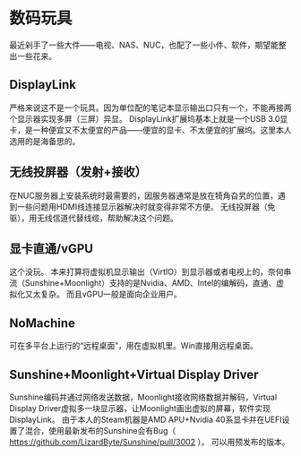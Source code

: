 # 数码玩具
最近剁手了一些大件——电视、NAS、NUC，也配了一些小件、软件，期望能整出一些花来。

## DisplayLink
严格来说这不是一个玩具。因为单位配的笔记本显示输出口只有一个，不能再接两个显示器实现多屏（三屏）异显。
DisplayLink扩展坞基本上就是一个USB 3.0显卡，是一种便宜又不太便宜的产品——便宜的显卡、不太便宜的扩展坞。这里本人选用的是海备思的。

## 无线投屏器（发射+接收）
在NUC服务器上安装系统时最需要的，因服务器通常是放在犄角旮旯的位置，遇到一些问题用HDMI线连接显示器解决时就变得非常不方便。
无线投屏器（免驱），用无线信道代替线缆，帮助解决这个问题。

## 显卡直通/vGPU
这个没玩。
本来打算将虚拟机显示输出（VirtIO）到显示器或者电视上的，奈何串流（Sunshine+Moonlight）支持的是Nvidia、AMD、Intel的编解码，直通、虚拟化又太复杂。
而且vGPU一般是面向企业用户。

## NoMachine
可在多平台上运行的“远程桌面”，用在虚拟机里。Win直接用远程桌面。

## Sunshine+Moonlight+Virtual Display Driver
Sunshine编码并通过网络发送数据，Moonlight接收网络数据并解码，Virtual Display Driver虚拟多一块显示器，让Moonlight画出虚拟的屏幕，软件实现DisplayLink。
由于本人的Steam机器是AMD APU+Nvidia 40系显卡并在UEFI设置了混合，使用最新发布的Sunshine会有Bug（ https://github.com/LizardByte/Sunshine/pull/3002 ）。
可以用预发布的版本。